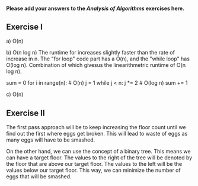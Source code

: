 #### Please add your answers to the **_Analysis of Algorithms_** exercises here.

## Exercise I

a) O(n)


b) O(n log n)
The runtime for increases slightly faster than the rate of increase in n. The "for loop" code part has a O(n), and the "while loop" has O(log n). Combination of which givesus the linearithmetric runtime of O(n log n).

sum = 0
for i in range(n): # O(n)
j = 1
while j < n:
j \*= 2 # O(log n)
sum += 1

c) O(n) 


## Exercise II
The first pass approach will be to keep increasing the floor count until we find out the first where eggs get broken. This will lead to waste of eggs as many eggs will have to be smashed. 

On the other hand, we can use the concept of a binary tree. This means we can have a target floor. The values to the right of the tree will be denoted by the floor that are above our target floor. The values to the left will be the values below our target floor. This way, we can minimize the number of eggs that will be smashed.
